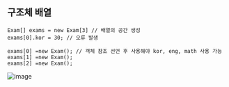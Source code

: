 ## 구조체 배열
~~~
Exam[] exams = new Exam[3] // 배열의 공간 생성
exams[0].kor = 30; // 오류 발생

exams[0] =new Exam(); // 객체 참조 선언 후 사용해야 kor, eng, math 사용 가능
exams[1] =new Exam(); 
exams[2] =new Exam(); 
~~~
![image](https://user-images.githubusercontent.com/58898466/151737615-30a9662d-d17f-469b-b0ef-60ab8cff4545.png)
